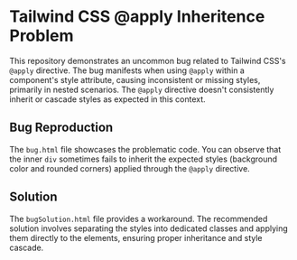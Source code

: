 # Tailwind CSS @apply Inheritence Problem

This repository demonstrates an uncommon bug related to Tailwind CSS's `@apply` directive.  The bug manifests when using `@apply` within a component's style attribute, causing inconsistent or missing styles, primarily in nested scenarios. The `@apply` directive doesn't consistently inherit or cascade styles as expected in this context.

## Bug Reproduction

The `bug.html` file showcases the problematic code. You can observe that the inner `div` sometimes fails to inherit the expected styles (background color and rounded corners) applied through the `@apply` directive.

## Solution

The `bugSolution.html` file provides a workaround.  The recommended solution involves separating the styles into dedicated classes and applying them directly to the elements, ensuring proper inheritance and style cascade.